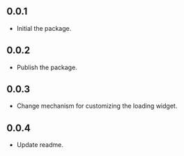 ## 0.0.1

* Initial the package.

## 0.0.2

* Publish the package.

## 0.0.3 

* Change mechanism for customizing the loading widget.

## 0.0.4 

* Update readme.